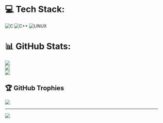 
# 💻 Tech Stack:
![C](https://img.shields.io/badge/c-%2300599C.svg?style=for-the-badge&logo=c&logoColor=white) ![C++](https://img.shields.io/badge/c++-%2300599C.svg?style=for-the-badge&logo=c%2B%2B&logoColor=white) ![LINUX](https://img.shields.io/badge/Linux-FCC624?style=for-the-badge&logo=linux&logoColor=black)
# 📊 GitHub Stats:
![](https://github-readme-stats.vercel.app/api?username=Bkurekci&theme=blue-green&hide_border=false&include_all_commits=false&count_private=false)<br/>
![](https://github-readme-streak-stats.herokuapp.com/?user=Bkurekci&theme=blue-green&hide_border=false)<br/>
![](https://github-readme-stats.vercel.app/api/top-langs/?username=Bkurekci&theme=blue-green&hide_border=false&include_all_commits=false&count_private=false&layout=compact)

## 🏆 GitHub Trophies
![](https://github-profile-trophy.vercel.app/?username=Bkurekci&theme=juicyfresh&no-frame=false&no-bg=false&margin-w=4)

---
[![](https://visitcount.itsvg.in/api?id=Bkurekci&icon=0&color=7)](https://visitcount.itsvg.in)

<!-- Proudly created with GPRM ( https://gprm.itsvg.in ) -->
